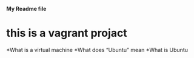 **My Readme file**
# this is a vagrant projact
*What is a virtual machine
*What does “Ubuntu” mean
*What is Ubuntu
